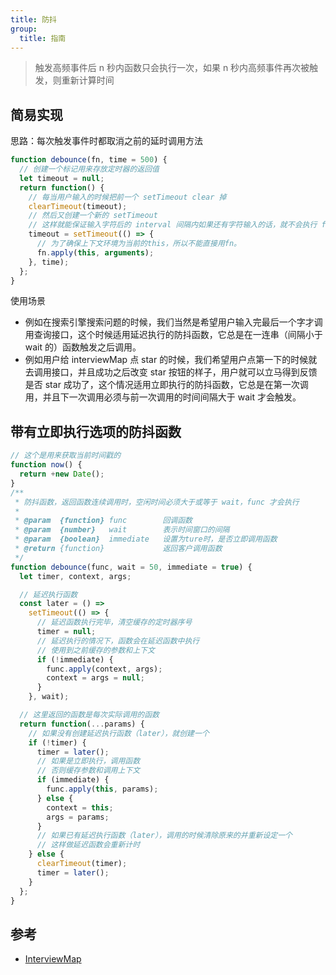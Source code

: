 ```yaml
---
title: 防抖
group:
  title: 指南
---
```


> 触发高频事件后 n 秒内函数只会执行一次，如果 n 秒内高频事件再次被触发，则重新计算时间

## 简易实现

思路：每次触发事件时都取消之前的延时调用方法

```js
function debounce(fn, time = 500) {
  // 创建一个标记用来存放定时器的返回值
  let timeout = null;
  return function() {
    // 每当用户输入的时候把前一个 setTimeout clear 掉
    clearTimeout(timeout);
    // 然后又创建一个新的 setTimeout
    // 这样就能保证输入字符后的 interval 间隔内如果还有字符输入的话，就不会执行 fn 函数
    timeout = setTimeout(() => {
      // 为了确保上下文环境为当前的this，所以不能直接用fn。
      fn.apply(this, arguments);
    }, time);
  };
}
```

使用场景

- 例如在搜索引擎搜索问题的时候，我们当然是希望用户输入完最后一个字才调用查询接口，这个时候适用延迟执行的防抖函数，它总是在一连串（间隔小于 wait 的）函数触发之后调用。
- 例如用户给 interviewMap 点 star 的时候，我们希望用户点第一下的时候就去调用接口，并且成功之后改变 star 按钮的样子，用户就可以立马得到反馈是否 star 成功了，这个情况适用立即执行的防抖函数，它总是在第一次调用，并且下一次调用必须与前一次调用的时间间隔大于 wait 才会触发。

## 带有立即执行选项的防抖函数

```js
// 这个是用来获取当前时间戳的
function now() {
  return +new Date();
}
/**
 * 防抖函数，返回函数连续调用时，空闲时间必须大于或等于 wait，func 才会执行
 *
 * @param  {function} func        回调函数
 * @param  {number}   wait        表示时间窗口的间隔
 * @param  {boolean}  immediate   设置为ture时，是否立即调用函数
 * @return {function}             返回客户调用函数
 */
function debounce(func, wait = 50, immediate = true) {
  let timer, context, args;

  // 延迟执行函数
  const later = () =>
    setTimeout(() => {
      // 延迟函数执行完毕，清空缓存的定时器序号
      timer = null;
      // 延迟执行的情况下，函数会在延迟函数中执行
      // 使用到之前缓存的参数和上下文
      if (!immediate) {
        func.apply(context, args);
        context = args = null;
      }
    }, wait);

  // 这里返回的函数是每次实际调用的函数
  return function(...params) {
    // 如果没有创建延迟执行函数（later），就创建一个
    if (!timer) {
      timer = later();
      // 如果是立即执行，调用函数
      // 否则缓存参数和调用上下文
      if (immediate) {
        func.apply(this, params);
      } else {
        context = this;
        args = params;
      }
      // 如果已有延迟执行函数（later），调用的时候清除原来的并重新设定一个
      // 这样做延迟函数会重新计时
    } else {
      clearTimeout(timer);
      timer = later();
    }
  };
}
```

## 参考

- [InterviewMap](https://yuchengkai.cn/docs/frontend/#%E9%98%B2%E6%8A%96)
